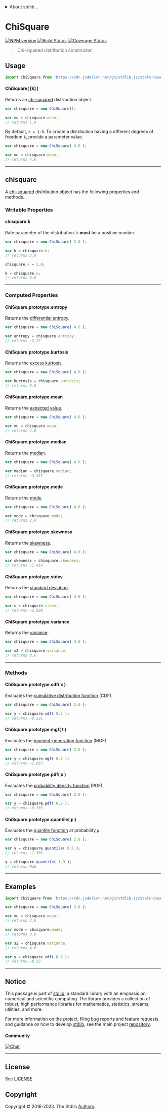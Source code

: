 <!--

@license Apache-2.0

Copyright (c) 2018 The Stdlib Authors.

Licensed under the Apache License, Version 2.0 (the "License");
you may not use this file except in compliance with the License.
You may obtain a copy of the License at

   http://www.apache.org/licenses/LICENSE-2.0

Unless required by applicable law or agreed to in writing, software
distributed under the License is distributed on an "AS IS" BASIS,
WITHOUT WARRANTIES OR CONDITIONS OF ANY KIND, either express or implied.
See the License for the specific language governing permissions and
limitations under the License.

-->


<details>
  <summary>
    About stdlib...
  </summary>
  <p>We believe in a future in which the web is a preferred environment for numerical computation. To help realize this future, we've built stdlib. stdlib is a standard library, with an emphasis on numerical and scientific computation, written in JavaScript (and C) for execution in browsers and in Node.js.</p>
  <p>The library is fully decomposable, being architected in such a way that you can swap out and mix and match APIs and functionality to cater to your exact preferences and use cases.</p>
  <p>When you use stdlib, you can be absolutely certain that you are using the most thorough, rigorous, well-written, studied, documented, tested, measured, and high-quality code out there.</p>
  <p>To join us in bringing numerical computing to the web, get started by checking us out on <a href="https://github.com/stdlib-js/stdlib">GitHub</a>, and please consider <a href="https://opencollective.com/stdlib">financially supporting stdlib</a>. We greatly appreciate your continued support!</p>
</details>

# ChiSquare

[![NPM version][npm-image]][npm-url] [![Build Status][test-image]][test-url] [![Coverage Status][coverage-image]][coverage-url] <!-- [![dependencies][dependencies-image]][dependencies-url] -->

> Chi-squared distribution constructor.

<!-- Section to include introductory text. Make sure to keep an empty line after the intro `section` element and another before the `/section` close. -->

<section class="intro">

</section>

<!-- /.intro -->

<!-- Package usage documentation. -->



<section class="usage">

## Usage

```javascript
import ChiSquare from 'https://cdn.jsdelivr.net/gh/stdlib-js/stats-base-dists-chisquare-ctor@v0.1.0-deno/mod.js';
```

#### ChiSquare( \[k] )

Returns an [chi-squared][chisquare-distribution] distribution object.

```javascript
var chisquare = new ChiSquare();

var mu = chisquare.mean;
// returns 1.0
```

By default, `k = 1.0`. To create a distribution having a different degrees of freedom `k`, provide a parameter value.

```javascript
var chisquare = new ChiSquare( 4.0 );

var mu = chisquare.mean;
// returns 4.0
```

* * *

## chisquare

A [chi-squared][chisquare-distribution] distribution object has the following properties and methods...

### Writable Properties

#### chisquare.k

Rate parameter of the distribution. `k` **must** be a positive number.

```javascript
var chisquare = new ChiSquare( 2.0 );

var k = chisquare.k;
// returns 2.0

chisquare.k = 3.0;

k = chisquare.k;
// returns 3.0
```

* * *

### Computed Properties

#### ChiSquare.prototype.entropy

Returns the [differential entropy][entropy].

```javascript
var chisquare = new ChiSquare( 4.0 );

var entropy = chisquare.entropy;
// returns ~2.27
```

#### ChiSquare.prototype.kurtosis

Returns the [excess kurtosis][kurtosis].

```javascript
var chisquare = new ChiSquare( 4.0 );

var kurtosis = chisquare.kurtosis;
// returns 3.0
```

#### ChiSquare.prototype.mean

Returns the [expected value][expected-value].

```javascript
var chisquare = new ChiSquare( 4.0 );

var mu = chisquare.mean;
// returns 4.0
```

#### ChiSquare.prototype.median

Returns the [median][median].

```javascript
var chisquare = new ChiSquare( 4.0 );

var median = chisquare.median;
// returns ~3.357
```

#### ChiSquare.prototype.mode

Returns the [mode][mode].

```javascript
var chisquare = new ChiSquare( 4.0 );

var mode = chisquare.mode;
// returns 2.0
```

#### ChiSquare.prototype.skewness

Returns the [skewness][skewness].

```javascript
var chisquare = new ChiSquare( 4.0 );

var skewness = chisquare.skewness;
// returns ~1.414
```

#### ChiSquare.prototype.stdev

Returns the [standard deviation][standard-deviation].

```javascript
var chisquare = new ChiSquare( 4.0 );

var s = chisquare.stdev;
// returns ~2.828
```

#### ChiSquare.prototype.variance

Returns the [variance][variance].

```javascript
var chisquare = new ChiSquare( 4.0 );

var s2 = chisquare.variance;
// returns 8.0
```

* * *

### Methods

#### ChiSquare.prototype.cdf( x )

Evaluates the [cumulative distribution function][cdf] (CDF).

```javascript
var chisquare = new ChiSquare( 2.0 );

var y = chisquare.cdf( 0.5 );
// returns ~0.221
```

#### ChiSquare.prototype.mgf( t )

Evaluates the [moment-generating function][mgf] (MGF).

```javascript
var chisquare = new ChiSquare( 2.0 );

var y = chisquare.mgf( 0.2 );
// returns ~1.667
```

#### ChiSquare.prototype.pdf( x )

Evaluates the [probability density function][pdf] (PDF).

```javascript
var chisquare = new ChiSquare( 2.0 );

var y = chisquare.pdf( 0.8 );
// returns ~0.335
```

#### ChiSquare.prototype.quantile( p )

Evaluates the [quantile function][quantile-function] at probability `p`.

```javascript
var chisquare = new ChiSquare( 2.0 );

var y = chisquare.quantile( 0.5 );
// returns ~1.386

y = chisquare.quantile( 1.9 );
// returns NaN
```

</section>

<!-- /.usage -->

<!-- Package usage notes. Make sure to keep an empty line after the `section` element and another before the `/section` close. -->

<section class="notes">

</section>

<!-- /.notes -->

<!-- Package usage examples. -->

* * *

<section class="examples">

## Examples

<!-- eslint no-undef: "error" -->

```javascript
import ChiSquare from 'https://cdn.jsdelivr.net/gh/stdlib-js/stats-base-dists-chisquare-ctor@v0.1.0-deno/mod.js';

var chisquare = new ChiSquare( 2.0 );

var mu = chisquare.mean;
// returns 2.0

var mode = chisquare.mode;
// returns 0.0

var s2 = chisquare.variance;
// returns 4.0

var y = chisquare.cdf( 0.8 );
// returns ~0.33
```

</section>

<!-- /.examples -->

<!-- Section to include cited references. If references are included, add a horizontal rule *before* the section. Make sure to keep an empty line after the `section` element and another before the `/section` close. -->

<section class="references">

</section>

<!-- /.references -->

<!-- Section for related `stdlib` packages. Do not manually edit this section, as it is automatically populated. -->

<section class="related">

</section>

<!-- /.related -->

<!-- Section for all links. Make sure to keep an empty line after the `section` element and another before the `/section` close. -->


<section class="main-repo" >

* * *

## Notice

This package is part of [stdlib][stdlib], a standard library with an emphasis on numerical and scientific computing. The library provides a collection of robust, high performance libraries for mathematics, statistics, streams, utilities, and more.

For more information on the project, filing bug reports and feature requests, and guidance on how to develop [stdlib][stdlib], see the main project [repository][stdlib].

#### Community

[![Chat][chat-image]][chat-url]

---

## License

See [LICENSE][stdlib-license].


## Copyright

Copyright &copy; 2016-2023. The Stdlib [Authors][stdlib-authors].

</section>

<!-- /.stdlib -->

<!-- Section for all links. Make sure to keep an empty line after the `section` element and another before the `/section` close. -->

<section class="links">

[npm-image]: http://img.shields.io/npm/v/@stdlib/stats-base-dists-chisquare-ctor.svg
[npm-url]: https://npmjs.org/package/@stdlib/stats-base-dists-chisquare-ctor

[test-image]: https://github.com/stdlib-js/stats-base-dists-chisquare-ctor/actions/workflows/test.yml/badge.svg?branch=v0.1.0
[test-url]: https://github.com/stdlib-js/stats-base-dists-chisquare-ctor/actions/workflows/test.yml?query=branch:v0.1.0

[coverage-image]: https://img.shields.io/codecov/c/github/stdlib-js/stats-base-dists-chisquare-ctor/main.svg
[coverage-url]: https://codecov.io/github/stdlib-js/stats-base-dists-chisquare-ctor?branch=main

<!--

[dependencies-image]: https://img.shields.io/david/stdlib-js/stats-base-dists-chisquare-ctor.svg
[dependencies-url]: https://david-dm.org/stdlib-js/stats-base-dists-chisquare-ctor/main

-->

[chat-image]: https://img.shields.io/gitter/room/stdlib-js/stdlib.svg
[chat-url]: https://app.gitter.im/#/room/#stdlib-js_stdlib:gitter.im

[stdlib]: https://github.com/stdlib-js/stdlib

[stdlib-authors]: https://github.com/stdlib-js/stdlib/graphs/contributors

[umd]: https://github.com/umdjs/umd
[es-module]: https://developer.mozilla.org/en-US/docs/Web/JavaScript/Guide/Modules

[deno-url]: https://github.com/stdlib-js/stats-base-dists-chisquare-ctor/tree/deno
[umd-url]: https://github.com/stdlib-js/stats-base-dists-chisquare-ctor/tree/umd
[esm-url]: https://github.com/stdlib-js/stats-base-dists-chisquare-ctor/tree/esm
[branches-url]: https://github.com/stdlib-js/stats-base-dists-chisquare-ctor/blob/main/branches.md

[stdlib-license]: https://raw.githubusercontent.com/stdlib-js/stats-base-dists-chisquare-ctor/main/LICENSE

[chisquare-distribution]: https://en.wikipedia.org/wiki/Chi-squared_distribution

[cdf]: https://en.wikipedia.org/wiki/Cumulative_distribution_function

[mgf]: https://en.wikipedia.org/wiki/Moment-generating_function

[pdf]: https://en.wikipedia.org/wiki/Probability_density_function

[quantile-function]: https://en.wikipedia.org/wiki/Quantile_function

[entropy]: https://en.wikipedia.org/wiki/Entropy_%28information_theory%29

[expected-value]: https://en.wikipedia.org/wiki/Expected_value

[kurtosis]: https://en.wikipedia.org/wiki/Kurtosis

[median]: https://en.wikipedia.org/wiki/Median

[mode]: https://en.wikipedia.org/wiki/Mode_%28statistics%29

[skewness]: https://en.wikipedia.org/wiki/Skewness

[standard-deviation]: https://en.wikipedia.org/wiki/Standard_deviation

[variance]: https://en.wikipedia.org/wiki/Variance

</section>

<!-- /.links -->

